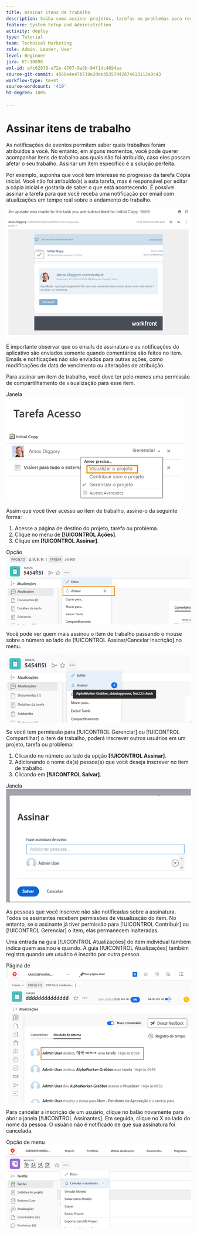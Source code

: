 ```yaml
---
title: Assinar itens de trabalho
description: Saiba como assinar projetos, tarefas ou problemas para receber notificações quando forem feitos comentários no item.
feature: System Setup and Administration
activity: deploy
type: Tutorial
team: Technical Marketing
role: Admin, Leader, User
level: Beginner
jira: KT-10098
exl-id: afc02878-e72e-4707-9a9b-94f1dc4694aa
source-git-commit: 4568e4e47b719e2dee35357d42674613112a9c43
workflow-type: tm+mt
source-wordcount: '419'
ht-degree: 100%

---
```


# Assinar itens de trabalho

As notificações de eventos permitem saber quais trabalhos foram atribuídos a você. No entanto, em alguns momentos, você pode querer acompanhar itens de trabalho aos quais não foi atribuído, caso eles possam afetar o seu trabalho. Assinar um item específico é a solução perfeita.

Por exemplo, suponha que você tem interesse no progresso da tarefa Cópia inicial. Você não foi atribuído(a) a esta tarefa, mas é responsável por editar a cópia inicial e gostaria de saber o que está acontecendo. É possível assinar a tarefa para que você receba uma notificação por email com atualizações em tempo real sobre o andamento do trabalho.

![Email de assinatura de tarefa](assets/admin-fund-user-notifications-10.png)

É importante observar que os emails de assinatura e as notificações do aplicativo são enviados somente quando comentários são feitos no item. Emails e notificações não são enviados para outras ações, como modificações de data de vencimento ou alterações de atribuição.

Para assinar um item de trabalho, você deve ter pelo menos uma permissão de compartilhamento de visualização para esse item.

Janela ![[!UICONTROL Acesso à tarefa]](assets/admin-fund-user-notifications-11.png)

Assim que você tiver acesso ao item de trabalho, assine-o da seguinte forma:

1. Acesse a página de destino do projeto, tarefa ou problema.
1. Clique no menu de **[!UICONTROL Ações]**.
1. Clique em **[!UICONTROL Assinar]**.

Opção ![[!UICONTROL Assinar] no menu de tarefas](assets/admin-fund-user-notifications-12.png)

Você pode ver quem mais assinou o item de trabalho passando o mouse sobre o número ao lado de [!UICONTROL Assinar/Cancelar inscrição] no menu.

![Menu de tarefas que mostra quem assinou](assets/admin-fund-user-notifications-13.png)

Se você tem permissão para [!UICONTROL Gerenciar] ou [!UICONTROL Compartilhar] o item de trabalho, poderá inscrever outros usuários em um projeto, tarefa ou problema:

1. Clicando no número ao lado da opção **[!UICONTROL Assinar]**.
1. Adicionando o nome da(s) pessoa(s) que você deseja inscrever no item de trabalho.
1. Clicando em **[!UICONTROL Salvar]**.

Janela ![[!UICONTROL Assinar]](assets/admin-fund-user-notifications-15.png)

As pessoas que você inscreve não são notificadas sobre a assinatura. Todos os assinantes recebem permissões de visualização do item. No entanto, se o assinante já tiver permissão para [!UICONTROL Contribuir] ou [!UICONTROL Gerenciar] o item, elas permanecem inalteradas.

Uma entrada na guia [!UICONTROL Atualizações] do item individual também indica quem assinou e quando. A guia [!UICONTROL Atualizações] também registra quando um usuário é inscrito por outra pessoa.

Página de ![[!UICONTROL Atualizações] em uma tarefa que mostra as assinaturas](assets/admin-fund-user-notifications-16.png)

Para cancelar a inscrição de um usuário, clique no balão novamente para abrir a janela [!UICONTROL Assinantes]. Em seguida, clique no X ao lado do nome da pessoa. O usuário não é notificado de que sua assinatura foi cancelada.

Opção de menu ![[!UICONTROL Cancelar inscrição] em um projeto](assets/admin-fund-user-notifications-14.png)

<!--
learn more URL: Subscribe to items in Workfront
-->
